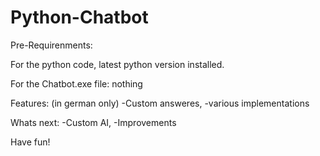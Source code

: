 # Python-Chatbot

Pre-Requirenments: 

For the python code, latest python version installed.

For the Chatbot.exe file: nothing


Features:
(in german only)
-Custom answeres,
-various implementations 


Whats next:
-Custom AI, 
-Improvements 

Have fun!
